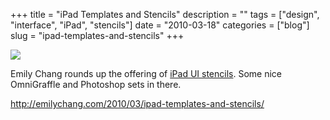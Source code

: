 +++
title = "iPad Templates and Stencils"
description = ""
tags = ["design", "interface", "iPad", "stencils"]
date = "2010-03-18"
categories = ["blog"]
slug = "ipad-templates-and-stencils"
+++



  <div class="notebook-screenshot"><a href="http://emilychang.com/2010/03/ipad-templates-and-stencils/"><img id='bluga-thumbnail-2336' class='bluga-thumbnail large' src='http://media.konigi.com/bluga/
wt4ba2a3e3dba8d_large.jpg'/></a></div><p>Emily Chang rounds up the offering of <a href="http://emilychang.com/2010/03/ipad-templates-and-stencils/">iPad UI stencils</a>. Some nice OmniGraffle and Photoshop sets in there.</p>

    
  <a href="http://emilychang.com/2010/03/ipad-templates-and-stencils/">http://emilychang.com/2010/03/ipad-templates-and-stencils/</a>
